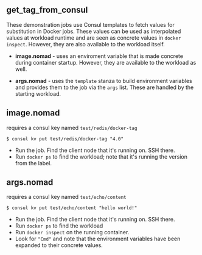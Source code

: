 ## get_tag_from_consul

These demonstration jobs use Consul templates to fetch values for substitution in
Docker jobs. These values can be used as interpolated values at workload runtime
and are seen as concrete values in `docker inspect`. However, they are also
available to the workload itself.

- **image.nomad** - uses an enviroment variable that is made concrete during
  container startup. However, they are available to the workload as well.

- **args.nomad** - uses the `template` stanza to build environment variables
  and provides them to the job via the `args` list. These are handled by the
  starting workload.


## image.nomad

requires a consul key named `test/redis/docker-tag`

```shell-session
$ consul kv put test/redis/docker-tag "4.0"
```

- Run the job. Find the client node that it's running on. SSH there.
- Run `docker ps` to find the workload; note that it's running the version from the label.


## args.nomad

requires a consul key named `test/echo/content`

```shell-session
$ consul kv put test/echo/content "hello world!"
```

- Run the job. Find the client node that it's running on. SSH there.
- Run `docker ps` to find the workload
- Run `docker inspect` on the running container.
- Look for `"Cmd"` and note that the environment variables have been expanded
to their concrete values.

